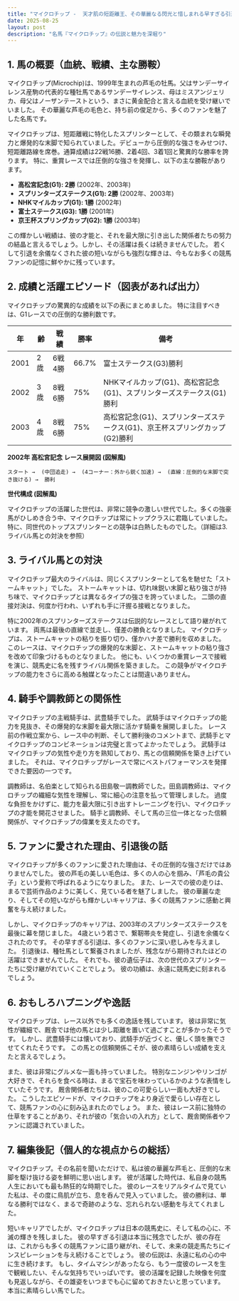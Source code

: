 ```yaml
---
title: "マイクロチップ -  天才肌の短距離王、その華麗なる閃光と惜しまれる早すぎる引退"
date: 2025-08-25
layout: post
description: "名馬『マイクロチップ』の伝説と魅力を深堀り"
---
```


## 1. 馬の概要（血統、戦績、主な勝鞍）

マイクロチップ(Microchip)は、1999年生まれの芦毛の牡馬。父はサンデーサイレンス産駒の代表的な種牡馬であるサンデーサイレンス、母はミスアンジェリカ、母父はノーザンテーストという、まさに黄金配合と言える血統を受け継いでいました。  その華麗な芦毛の毛色と、持ち前の俊足から、多くのファンを魅了した名馬です。

マイクロチップは、短距離戦に特化したスプリンターとして、その類まれな瞬発力と爆発的な末脚で知られていました。デビューから圧倒的な強さをみせつけ、短距離路線を席巻。通算成績は22戦16勝、2着4回、3着1回と驚異的な勝率を誇ります。  特に、重賞レースでは圧倒的な強さを発揮し、以下の主な勝鞍があります。

* **高松宮記念(G1): 2勝**  (2002年、2003年)
* **スプリンターズステークス(G1): 2勝** (2002年、2003年)
* **NHKマイルカップ(G1): 1勝** (2002年)
* **富士ステークス(G3): 1勝** (2001年)
* **京王杯スプリングカップ(G2): 1勝** (2003年)


この輝かしい戦績は、彼の才能と、それを最大限に引き出した関係者たちの努力の結晶と言えるでしょう。しかし、その活躍は長くは続きませんでした。  若くして引退を余儀なくされた彼の短いながらも強烈な輝きは、今もなお多くの競馬ファンの記憶に鮮やかに残っています。


## 2. 成績と活躍エピソード（図表があれば出力）

マイクロチップの驚異的な成績を以下の表にまとめました。  特に注目すべきは、G1レースでの圧倒的な勝利数です。

| 年 | 齢 | 戦績 | 勝率 | 備考 |
|---|---|---|---|---|
| 2001 | 2歳 | 6戦4勝 | 66.7% | 富士ステークス(G3)勝利 |
| 2002 | 3歳 | 8戦6勝 | 75% | NHKマイルカップ(G1)、高松宮記念(G1)、スプリンターズステークス(G1)勝利 |
| 2003 | 4歳 | 8戦6勝 | 75% | 高松宮記念(G1)、スプリンターズステークス(G1)、京王杯スプリングカップ(G2)勝利 |


**2002年 高松宮記念 レース展開図 (図解風)**

```
スタート →  (中団追走) →  (4コーナー：外から鋭く加速) →  (直線：圧倒的な末脚で突き抜ける) →  勝利
```

**世代構成 (図解風)**

マイクロチップの活躍した世代は、非常に競争の激しい世代でした。多くの強豪馬がひしめき合う中、マイクロチップは常にトップクラスに君臨していました。  特に、同世代のトップスプリンターとの競争は白熱したものでした。（詳細は3. ライバル馬との対決を参照）


## 3. ライバル馬との対決

マイクロチップ最大のライバルは、同じくスプリンターとして名を馳せた「ストームキャット」でした。  ストームキャットは、切れ味鋭い末脚と粘り強さが持ち味で、マイクロチップとは異なるタイプの強さを誇っていました。  二頭の直接対決は、何度か行われ、いずれも手に汗握る接戦となりました。

特に2002年のスプリンターズステークスは伝説的なレースとして語り継がれています。  両馬は最後の直線で並走し、僅差の勝負となりました。  マイクロチップは、ストームキャットの粘りを振り切り、僅かハナ差で勝利を収めました。 このレースは、マイクロチップの爆発的な末脚と、ストームキャットの粘り強さを改めて印象づけるものとなりました。  他にも、いくつかの重賞レースで接戦を演じ、競馬史に名を残すライバル関係を築きました。  この競争がマイクロチップの能力をさらに高める触媒となったことは間違いありません。


## 4. 騎手や調教師との関係性

マイクロチップの主戦騎手は、武豊騎手でした。  武騎手はマイクロチップの能力を見抜き、その爆発的な末脚を最大限に活かす騎乗を展開しました。  レース前の作戦立案から、レース中の判断、そして勝利後のコメントまで、武騎手とマイクロチップのコンビネーションは完璧と言ってよかったでしょう。  武騎手はマイクロチップの気性や走り方を熟知しており、馬との信頼関係を築き上げていました。  それは、マイクロチップがレースで常にベストパフォーマンスを発揮できた要因の一つです。

調教師は、名伯楽として知られる田島敬一調教師でした。田島調教師は、マイクロチップの繊細な気性を理解し、常に細心の注意を払って管理しました。  過度な負担をかけずに、能力を最大限に引き出すトレーニングを行い、マイクロチップの才能を開花させました。  騎手と調教師、そして馬の三位一体となった信頼関係が、マイクロチップの偉業を支えたのです。


## 5. ファンに愛された理由、引退後の話

マイクロチップが多くのファンに愛された理由は、その圧倒的な強さだけではありませんでした。  彼の芦毛の美しい毛色は、多くの人の心を掴み、「芦毛の貴公子」という愛称で呼ばれるようになりました。  また、レースでの彼の走りは、まるで芸術作品のように美しく、見ている者を魅了しました。  彼の華麗な走り、そしてその短いながらも輝かしいキャリアは、多くの競馬ファンに感動と興奮を与え続けました。

しかし、マイクロチップのキャリアは、2003年のスプリンターズステークスを最後に幕を閉じました。  4歳という若さで、繋靭帯炎を発症し、引退を余儀なくされたのです。  その早すぎる引退は、多くのファンに深い悲しみを与えました。  引退後は、種牡馬として繋養されましたが、残念ながら期待されたほどの活躍はできませんでした。  それでも、彼の遺伝子は、次の世代のスプリンターたちに受け継がれていくことでしょう。  彼の功績は、永遠に競馬史に刻まれるでしょう。


## 6. おもしろハプニングや逸話

マイクロチップは、レース以外でも多くの逸話を残しています。  彼は非常に気性が繊細で、厩舎では他の馬とは少し距離を置いて過ごすことが多かったそうです。  しかし、武豊騎手には懐いており、武騎手が近づくと、優しく頭を撫でさせてくれたそうです。  この馬との信頼関係こそが、彼の素晴らしい成績を支えたと言えるでしょう。

また、彼は非常にグルメな一面も持っていました。  特別なニンジンやリンゴが大好きで、それらを食べる時は、まるで宝石を味わっているかのような表情をしていたそうです。  厩舎関係者たちは、彼のこの可愛らしい一面も大好きでした。  こうしたエピソードが、マイクロチップをより身近で愛らしい存在として、競馬ファンの心に刻み込まれたのでしょう。  また、彼はレース前に独特の仕草をすることがあり、それが彼の「気合いの入れ方」として、厩舎関係者やファンに認識されていました。


## 7. 編集後記（個人的な視点からの総括）

マイクロチップ。その名前を聞いただけで、私は彼の華麗な芦毛と、圧倒的な末脚を駆け抜ける姿を鮮明に思い出します。  彼が活躍した時代は、私自身の競馬人生においても最も熱狂的な時期でした。  彼のレースをリアルタイムで見ていた私は、その度に鳥肌が立ち、息を呑んで見入っていました。  彼の勝利は、単なる勝利ではなく、まるで奇跡のような、忘れられない感動を与えてくれました。

短いキャリアでしたが、マイクロチップは日本の競馬史に、そして私の心に、不滅の輝きを残しました。  彼の早すぎる引退は本当に残念でしたが、彼の存在は、これからも多くの競馬ファンに語り継がれ、そして、未来の競走馬たちにインスピレーションを与え続けることでしょう。  彼の伝説は、永遠に私の心の中に生き続けます。  もし、タイムマシンがあったなら、もう一度彼のレースを生で観戦したい、そんな気持ちでいっぱいです。  彼の活躍を記録した映像を何度も見返しながら、その雄姿をいつまでも心に留めておきたいと思っています。  本当に素晴らしい馬でした。
